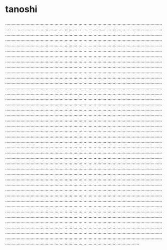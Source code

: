 # tanoshi

......................................................................................................................................................................................................................................................................................................................................................................................................................................................................................................................................................................................................................................................................................................................................................................................................................................................................................................................................................................................................................................................................................................................................................................................................................................................................................................................................................................................................................................................................................................................................................................................................................................................................................................................................................................................................................................................................................................................................................................................................................................................................................................................................................................................................................................................................................................................................................................................................................................................................................................................................................................................................................................................................................................................................................................................................................................................................................................................................................................................................................................................................................................................................................................................................................................................................................................................................................................................................................................................................................................................................................................................................................................................................................................................................................................................................................................................................................................................................................................................................................................................................................................................................................................................................................................................................................................................................................................................................................................................................................................................................................................................................................................................................................................................................................................................................................................................................................................................................................................................................................................................................................................................................................................................................................................................................................................................................................................................................